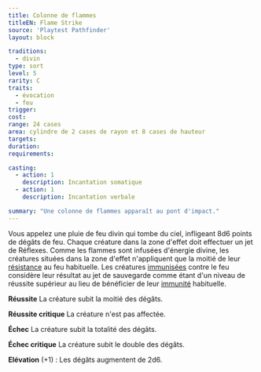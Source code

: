 ```yaml
---
title: Colonne de flammes
titleEN: Flame Strike
source: 'Playtest Pathfinder'
layout: block

traditions:
  - divin
type: sort
level: 5
rarity: C
traits:
  - évocation
  - feu
trigger: 
cost: 
range: 24 cases
area: cylindre de 2 cases de rayon et 8 cases de hauteur
targets: 
duration: 
requirements: 

casting:
  - action: 1
    description: Incantation somatique
  - action: 1
    description: Incantation verbale

summary: "Une colonne de flammes apparaît au pont d'impact."
---
```

Vous appelez une pluie de feu divin qui tombe du ciel, infligeant 8d6 points de dégâts de feu. Chaque créature dans la zone d'effet doit effectuer un jet de Réflexes. Comme les flammes sont infusées d'énergie divine, les créatures situées dans la zone d'effet n'appliquent que la moitié de leur [résistance](/ch9-jouer-à-pathfinder/dégâts#résistance) au feu habituelle. Les créatures [immunisées](/ch9-jouer-à-pathfinder/dégâts#immunité) contre le feu considère leur résultat au jet de sauvegarde comme étant d'un niveau de réussite supérieur au lieu de bénéficier de leur [immunité](/ch9-jouer-à-pathfinder/dégâts#immunité) habituelle.

**Réussite** La créature subit la moitié des dégâts.

**Réussite critique** La créature n'est pas affectée.

**Échec** La créature subit la totalité des dégâts.

**Échec critique** La créature subit le double des dégâts.

**Elévation** (+1) : Les dégâts augmentent de 2d6.
